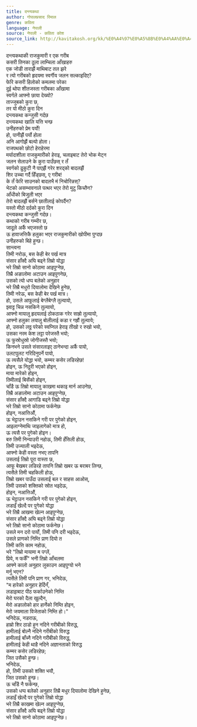 ```yaml
---
title: दन्त्यकथा
author: गोपालप्रसाद रिमाल
genre: कविता
language: नेपाली
source: नेपाली - कविता कोश
source_link: http://kavitakosh.org/kk/%E0%A4%97%E0%A5%8B%E0%A4%AA%E0%A4%BE%E0%A4%B2%E0%A4%AA%E0%A5%8D%E0%A4%B0%E0%A4%B8%E0%A4%BE%E0%A4%A6_%E0%A4%B0%E0%A4%BF%E0%A4%AE%E0%A4%BE%E0%A4%B2
---
```


दन्त्यकथाकी राजकुमारी र एक गरीब  
कसरी तिनका ठूला लाम्चिला आँखाहरु  
एक जोडी ताराझैं माथिबाट तल झरे  
र त्यो गरीबको हृदयमा स्वर्गीय जलन सल्काइदिए?  
फेरि कसरी हिलोको कमलमा परेका  
दुई थोपा शीतजस्ता गरीबका आँखामा  
स्वर्गले आफ्नो छाया देख्यो?  
ताज्जुबको कुरा छ,  
तर यो मीठो कुरा दिन  
दन्त्यकथा कन्जुसी गर्दछ  
दन्त्यकथा खालि यत्ति भन्छ  
उनीहरुको प्रेम पर्यो!  
हो, पानीझैं पर्यो होला  
अनि आगोझैं बल्यो होला।  
राजपथको छोटो हेराहेरमा  
मर्यादाशीला राजकुमारीको हेराइ, चलाइबाट तेरो भोक मेट्न  
जलन सेलाउने के कुरा पाउँछस् र तँ  
स्वर्गको ढुकुटी नै पाएझैं गरेर शरद्को बादलझैं  
शिर उच्चा गर्दै हिँड्छस्, ए गरीब!  
के तँ फेरि साउनको बादलभै मं निचोरिन्नस्?  
भेटको असम्भावनाले पत्थर भएर तेरो मुटु किच्तैन?  
आँधीको बिजुली भएर  
तेरो बादलझैं बर्सने छातीलाई कोपर्दैन?  
यस्तो मीठो दर्दको कुरा दिन  
दन्त्यकथा कन्जुसी गर्दछ।  
कथाको गरीब गम्भीर छ,  
जादूले अर्कै भएजस्तो छ  
ऊ हावाजत्तिकै हलुका भएर राजकुमारीको खोपीमा पुग्दछ  
उनीहरुको बिहे हुन्छ।  
सान्त्वना  
तिमी नरोऊ, बस केही बेर पर्ख मात्र  
संसार हाँक्दै अघि बढ्ने तिम्रो योद्धा  
भरे तिम्रो सानो कोठामा आइपुग्नेछ,  
तिम्रै अङालोमा अटाउन आइपुगनेछ,  
उसको त्यो धप्प बलेको अनुहार  
भरे तिम्रै मधुरो दियालोमा देखिने हुनेछ,  
तिमी नरेऊ, बस केही बेर पर्ख मात्र।  
हो, उसले आफूलाई बेग्लैबेग्लै तुल्यायो,  
झ्वाट्ट चिन्न नसकिने तुल्यायो,  
आफ्नो मायालु हृदयलाई ठोकठाक गरेर साह्रो तुल्यायो,  
आफ्नो हलुका लयालु बोलीलाई कडा र गह्रौं तुल्याये;  
हो, उसको लठ्ठ परेको स्वप्निल हेराइ तीखो र रुखो भयो,  
उसका नरम केश लट्टा परेजस्तै भयो;  
ऊ फुस्रोधुस्रो जोगीजस्तै भयो;  
किनभने उसले संसारलाइए ठानेभन्दा अर्कै पायो,  
उलटपुलट गरिदिनुपर्ने पायो,  
ऊ त्यसैले योद्धा भयो, कम्मर कसेर लडिरहेछ!  
होइन, ऊ निठुरी भएको होइन,  
माया मारेको होइन,  
तिमीलाई बिर्सेको होइन,  
चाँडै ऊ तिम्रो मायालु काखमा थकाइ मार्न आउनेछ,  
तिम्रै अङालोमा अटाउन आइपुग्नेछ,  
संसार हाँक्दै आगाडि बढ्ने तिम्रो योद्धा  
भरे तिम्रो सानो कोठामा फर्कनेछः  
होइन, नआत्तिऔं,  
ऊ भेट्टाउन नसकिने गरी पर पुगेको होइन,  
आइलाग्नेमाथि जाइलागेको मात्र हो,  
ऊ त्यसै पर पुगेको होइन।  
बरु तिमी निन्याउरी नहोऊ, तिमी हँसिली होऊ,  
तिमी उज्याली भइदेऊ,  
आफ्नो केही वस्ता नभए तापनि  
उसलाई तिम्रो पूरा वास्ता छ,  
आफू बेखबर लडिरहे तापनि तिम्रो खबर ऊ बराबर लिन्छ,  
त्यसैले तिमी चहकिली होऊ,  
तिम्रो खबर पाउँदा उसलाई बल र साहस आओस्,  
तिमी उसको शक्तिको स्रोत भइदेऊ,  
होइन, नआत्तिऔं,  
ऊ भेट्टाउन नसकिने गरी पर पुगेको होइन,  
लडाइँ खेल्दै पर पुगेको योद्धा  
भरे तिम्रै आखमा खेल्न आइपुग्नेछ,  
संसार हाँक्दै अघि बढ्ने तिम्रो योद्धा  
भरे तिम्रो सानो कोठामा फर्कनेछ।  
उसले मन दरो पार्यो, तिमी पनि दरी भइदेऊ,  
उसले प्राणको निम्ति प्राण दियो त  
तिमी कत्ति काम नहोऊ,  
भरे "तिम्रो मायामा म पग्लें,  
प्रिये, म फर्केँ" भनी तिम्रो आँचलमा  
आफ्ने कालो अनुहार लुकाउन आइपुग्यो भने  
मर्नु भएन?  
त्यसैले तिमी पनि प्राण गर, भनिदेऊ,  
"म हारेको अनुहार हेर्दिनँ,  
लडाइाबाट पीठ फर्काउनेको निम्ति  
मेरो घरको दैला खुल्दैन,  
मेरो अङालोको हार हार्नेको निम्ति होइन,  
मेरो जयमाला विजेताको निम्ति हो।"  
भनिदेऊ, नडराऊ,  
हाम्रो शिर ठाडो हुन नदिने गरीबीको विरुद्ध,  
हामीलाई बोल्नै नदिने गरीबीको विरुद्ध  
हामीलाई बाँच्नै नदिने गरीबीको विरुद्ध,  
हामीलाई केही थाहै नदिने अज्ञानताको विरुद्ध  
कम्मर कसेर लडिरहेछ;  
जित उसैको हुन्छ।  
भनिदेऊ,  
हो, तिमी उसको शक्ति भयौ,  
जित उसको हुन्छ।  
ऊ चाँडै नै फर्कन्छ,  
उसको धप्प बलेको अनुहार तिम्रै मधुर दियालोमा देखिने हुनेछ,  
लडाइँ खेल्दै पर पुगेको तिम्रो योद्धा  
भरे तिम्रै काखमा खेल्न आइपुग्नेछ,  
संसार हाँक्दै अघि बढ्ने तिम्रो योद्धा  
भरे तिम्रो सानो कोठामा आइपुग्नेछ।
